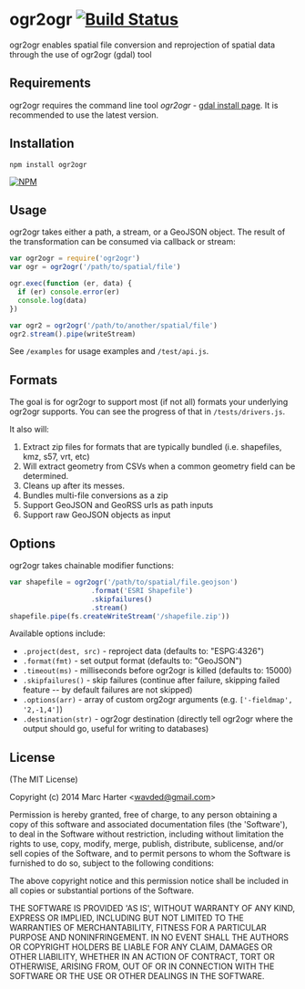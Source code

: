# ogr2ogr [![Build Status](https://secure.travis-ci.org/wavded/ogr2ogr.svg)](http://travis-ci.org/wavded/ogr2ogr)

ogr2ogr enables spatial file conversion and reprojection of spatial data through the use of ogr2ogr (gdal) tool

## Requirements

ogr2ogr requires the command line tool *ogr2ogr* - [gdal install page](http://trac.osgeo.org/gdal/wiki/DownloadingGdalBinaries).
It is recommended to use the latest version.

## Installation

    npm install ogr2ogr

[![NPM](https://nodei.co/npm/ogr2ogr.png?downloads=true)](https://nodei.co/npm/ogr2ogr)

## Usage

ogr2ogr takes either a path, a stream, or a GeoJSON object.  The result of the transformation can be consumed via callback or stream:

```js
var ogr2ogr = require('ogr2ogr')
var ogr = ogr2ogr('/path/to/spatial/file')

ogr.exec(function (er, data) {
  if (er) console.error(er)
  console.log(data)
})

var ogr2 = ogr2ogr('/path/to/another/spatial/file')
ogr2.stream().pipe(writeStream)
```

See `/examples` for usage examples and `/test/api.js`.

## Formats

The goal is for ogr2ogr to support most (if not all) formats your underlying ogr2ogr supports.  You can see the progress of that in `/tests/drivers.js`.

It also will:

1.  Extract zip files for formats that are typically bundled (i.e. shapefiles, kmz, s57, vrt, etc)
2.  Will extract geometry from CSVs when a common geometry field can be determined.
3.  Cleans up after its messes.
4.  Bundles multi-file conversions as a zip
5.  Support GeoJSON and GeoRSS urls as path inputs
6.  Support raw GeoJSON objects as input

## Options

ogr2ogr takes chainable modifier functions:

```js
var shapefile = ogr2ogr('/path/to/spatial/file.geojson')
					.format('ESRI Shapefile')
					.skipfailures()
					.stream()
shapefile.pipe(fs.createWriteStream('/shapefile.zip'))
```

Available options include:

* `.project(dest, src)` - reproject data (defaults to: "ESPG:4326")
* `.format(fmt)` - set output format (defaults to: "GeoJSON")
* `.timeout(ms)` - milliseconds before ogr2ogr is killed (defaults to: 15000)
* `.skipfailures()` - skip failures (continue after failure, skipping failed feature -- by default failures are not skipped)
* `.options(arr)` - array of custom org2ogr arguments (e.g. `['-fieldmap', '2,-1,4']`)
* `.destination(str)` -  ogr2ogr destination (directly tell ogr2ogr where the output should go, useful for writing to databases)

## License

(The MIT License)

Copyright (c) 2014 Marc Harter &lt;wavded@gmail.com&gt;

Permission is hereby granted, free of charge, to any person obtaining
a copy of this software and associated documentation files (the
'Software'), to deal in the Software without restriction, including
without limitation the rights to use, copy, modify, merge, publish,
distribute, sublicense, and/or sell copies of the Software, and to
permit persons to whom the Software is furnished to do so, subject to
the following conditions:

The above copyright notice and this permission notice shall be
included in all copies or substantial portions of the Software.

THE SOFTWARE IS PROVIDED 'AS IS', WITHOUT WARRANTY OF ANY KIND,
EXPRESS OR IMPLIED, INCLUDING BUT NOT LIMITED TO THE WARRANTIES OF
MERCHANTABILITY, FITNESS FOR A PARTICULAR PURPOSE AND NONINFRINGEMENT.
IN NO EVENT SHALL THE AUTHORS OR COPYRIGHT HOLDERS BE LIABLE FOR ANY
CLAIM, DAMAGES OR OTHER LIABILITY, WHETHER IN AN ACTION OF CONTRACT,
TORT OR OTHERWISE, ARISING FROM, OUT OF OR IN CONNECTION WITH THE
SOFTWARE OR THE USE OR OTHER DEALINGS IN THE SOFTWARE.
